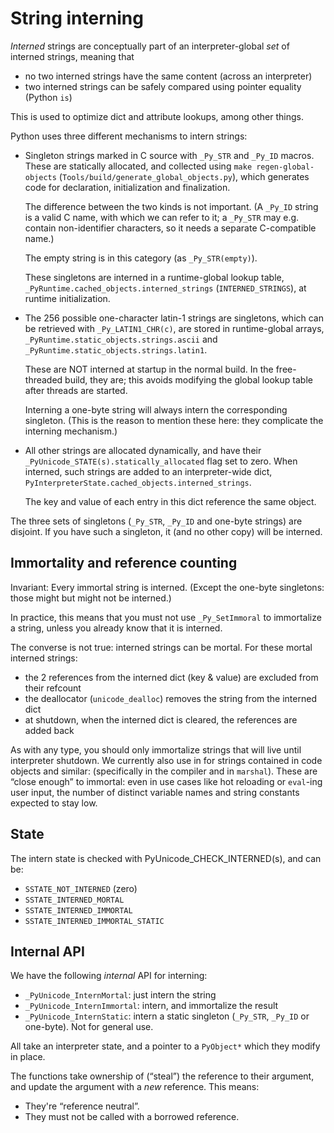 # String interning

*Interned* strings are conceptually part of an interpreter-global
*set* of interned strings, meaning that
- no two interned strings have the same content (across an interpreter)
- two interned strings can be safely compared using pointer equality
  (Python `is`)

This is used to optimize dict and attribute lookups, among other things.

Python uses three different mechanisms to intern strings:

- Singleton strings marked in C source with `_Py_STR` and `_Py_ID` macros.
  These are statically allocated, and collected using `make regen-global-objects`
  (`Tools/build/generate_global_objects.py`), which generates code
  for declaration, initialization and finalization.

  The difference between the two kinds is not important. (A `_Py_ID` string is
  a valid C name, with which we can refer to it; a `_Py_STR` may e.g. contain
  non-identifier characters, so it needs a separate C-compatible name.)

  The empty string is in this category (as `_Py_STR(empty)`).

  These singletons are interned in a runtime-global lookup table,
  `_PyRuntime.cached_objects.interned_strings` (`INTERNED_STRINGS`),
  at runtime initialization.

- The 256 possible one-character latin-1 strings are singletons,
  which can be retrieved with `_Py_LATIN1_CHR(c)`, are stored in runtime-global
  arrays, `_PyRuntime.static_objects.strings.ascii` and
  `_PyRuntime.static_objects.strings.latin1`.

  These are NOT interned at startup in the normal build.
  In the free-threaded build, they are; this avoids modifying the
  global lookup table after threads are started.

  Interning a one-byte string will always intern the corresponding singleton.
  (This is the reason to mention these here: they complicate the interning
  mechanism.)

- All other strings are allocated dynamically, and have their
  `_PyUnicode_STATE(s).statically_allocated` flag set to zero.
  When interned, such strings are added to an interpreter-wide dict,
  `PyInterpreterState.cached_objects.interned_strings`.

  The key and value of each entry in this dict reference the same object.

The three sets of singletons (`_Py_STR`, `_Py_ID` and one-byte strings)
are disjoint.
If you have such a singleton, it (and no other copy) will be interned.


## Immortality and reference counting

Invariant: Every immortal string is interned. (Except the one-byte singletons:
those might but might not be interned.)

In practice, this means that you must not use `_Py_SetImmoral` to immortalize
a string, unless you already know that it is interned.

The converse is not true: interned strings can be mortal.
For these mortal interned strings:
- the 2 references from the interned dict (key & value) are excluded from
  their refcount
- the deallocator (`unicode_dealloc`) removes the string from the interned dict
- at shutdown, when the interned dict is cleared, the references are added back

As with any type, you should only immortalize strings that will live until
interpreter shutdown.
We currently also use in for strings contained in code objects and similar:
(specifically in the compiler and in `marshal`).
These are “close enough” to immortal: even in use cases like hot reloading
or `eval`-ing user input, the number of distinct variable names and string
constants expected to stay low.


## State

The intern state is checked with PyUnicode_CHECK_INTERNED(s), and can be:

- `SSTATE_NOT_INTERNED` (zero)
- `SSTATE_INTERNED_MORTAL`
- `SSTATE_INTERNED_IMMORTAL`
- `SSTATE_INTERNED_IMMORTAL_STATIC`


## Internal API

We have the following *internal* API for interning:

- `_PyUnicode_InternMortal`: just intern the string
- `_PyUnicode_InternImmortal`: intern, and immortalize the result
- `_PyUnicode_InternStatic`: intern a static singleton (`_Py_STR`, `_Py_ID`
  or one-byte). Not for general use.

All take an interpreter state, and a pointer to a `PyObject*` which they
modify in place.

The functions take ownership of (“steal”) the reference to their argument,
and update the argument with a *new* reference.
This means:
- They're “reference neutral”.
- They must not be called with a borrowed reference.
